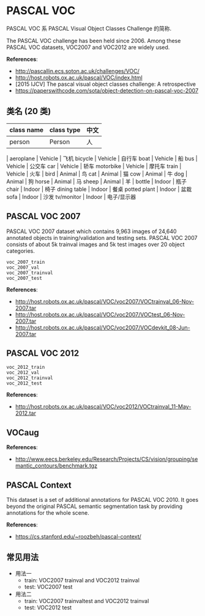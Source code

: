 # PASCAL VOC
PASCAL VOC 系 PASCAL Visual Object Classes Challenge 的简称.

The PASCAL VOC challenge has been held since 2006. Among these PASCAL VOC datasets, VOC2007 and VOC2012 are widely used.

**References**:
- http://pascallin.ecs.soton.ac.uk/challenges/VOC/
- http://host.robots.ox.ac.uk/pascal/VOC/index.html
- [2015 IJCV] The pascal visual object classes challenge: A retrospective
- https://paperswithcode.com/sota/object-detection-on-pascal-voc-2007


## 类名 (20 类)

class name   | class type | 中文
-------------|------------|------
person       | Person     | 人
|
aeroplane    | Vehicle    | 飞机
bicycle      | Vehicle    | 自行车
boat         | Vehicle    | 船
bus          | Vehicle    | 公交车
car          | Vehicle    | 轿车
motorbike    | Vehicle    | 摩托车
train        | Vehicle    | 火车
|
bird         | Animal     | 鸟
cat          | Animal     | 猫
cow          | Animal     | 牛
dog          | Animal     | 狗
horse        | Animal     | 马
sheep        | Animal     | 羊
|
bottle       | Indoor     | 瓶子
chair        | Indoor     | 椅子
dining table | Indoor     | 餐桌
potted plant | Indoor     | 盆栽
sofa         | Indoor     | 沙发
tv/monitor   | Indoor     | 电子/显示器


## PASCAL VOC 2007
PASCAL VOC 2007 dataset which contains 9,963 images of 24,640 annotated objects in training/validation and testing sets. 
PASCAL VOC 2007 consists of about 5k trainval images and 5k test images over 20 object categories.

    voc_2007_train
    voc_2007_val
    voc_2007_trainval
    voc_2007_test

**References**:
- http://host.robots.ox.ac.uk/pascal/VOC/voc2007/VOCtrainval_06-Nov-2007.tar
- http://host.robots.ox.ac.uk/pascal/VOC/voc2007/VOCtest_06-Nov-2007.tar
- http://host.robots.ox.ac.uk/pascal/VOC/voc2007/VOCdevkit_08-Jun-2007.tar


## PASCAL VOC 2012
    voc_2012_train
    voc_2012_val
    voc_2012_trainval
    voc_2012_test
    
**References**:
- http://host.robots.ox.ac.uk/pascal/VOC/voc2012/VOCtrainval_11-May-2012.tar


## VOCaug
**References**:
- http://www.eecs.berkeley.edu/Research/Projects/CS/vision/grouping/semantic_contours/benchmark.tgz

    
## PASCAL Context
This dataset is a set of additional annotations for PASCAL VOC 2010. 
It goes beyond the original PASCAL semantic segmentation task by providing annotations for the whole scene. 

**References**:
- https://cs.stanford.edu/~roozbeh/pascal-context/


## 常见用法
- 用法一
    - train: VOC2007 trainval and VOC2012 trainval 
    - test: VOC2007 test
- 用法二
    - train: VOC2007 trainvaltest and VOC2012 trainval 
    - test: VOC2012 test




